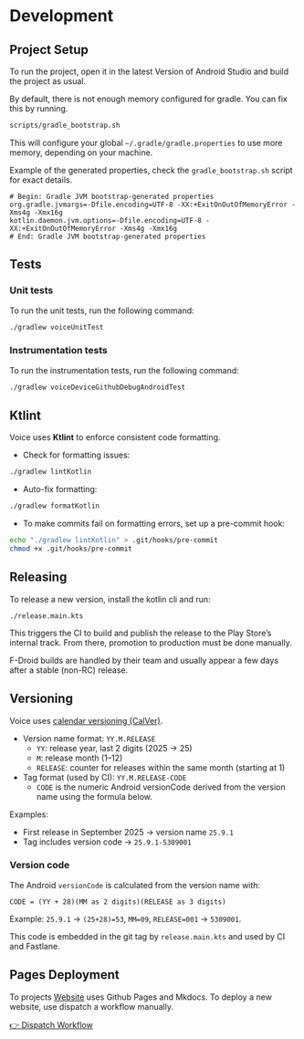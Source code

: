 # Development

## Project Setup

To run the project, open it in the latest Version of Android Studio and build the project as usual.

By default, there is not enough memory configured for gradle. You can fix this by running.

```sh
scripts/gradle_bootstrap.sh
```

This will configure your global `~/.gradle/gradle.properties` to use more memory, depending on your machine.

Example of the generated properties, check the `gradle_bootstrap.sh` script for exact details.

```properties
# Begin: Gradle JVM bootstrap-generated properties
org.gradle.jvmargs=-Dfile.encoding=UTF-8 -XX:+ExitOnOutOfMemoryError -Xms4g -Xmx16g
kotlin.daemon.jvm.options=-Dfile.encoding=UTF-8 -XX:+ExitOnOutOfMemoryError -Xms4g -Xmx16g
# End: Gradle JVM bootstrap-generated properties
```

## Tests

### Unit tests

To run the unit tests, run the following command:

```sh
./gradlew voiceUnitTest
```

### Instrumentation tests

To run the instrumentation tests, run the following command:

```sh
./gradlew voiceDeviceGithubDebugAndroidTest
```

## Ktlint

Voice uses **Ktlint** to enforce consistent code formatting.

- Check for formatting issues:

```sh
./gradlew lintKotlin
```

- Auto-fix formatting:

```sh
./gradlew formatKotlin
```

- To make commits fail on formatting errors, set up a pre-commit hook:

```sh
echo "./gradlew lintKotlin" > .git/hooks/pre-commit
chmod +x .git/hooks/pre-commit
```

## Releasing

To release a new version, install the kotlin cli and run:

```shell
./release.main.kts
```

This triggers the CI to build and publish the release to the Play Store’s internal track. From there, promotion to production must be done
manually.

F-Droid builds are handled by their team and usually appear a few days after a stable (non-RC) release.

## Versioning

Voice uses [calendar versioning (CalVer)](https://calver.org/).

- Version name format: `YY.M.RELEASE`
  - `YY`: release year, last 2 digits (2025 → 25)
  - `M`: release month (1–12)
  - `RELEASE`: counter for releases within the same month (starting at 1)
- Tag format (used by CI): `YY.M.RELEASE-CODE`
  - `CODE` is the numeric Android versionCode derived from the version name using the formula below.

Examples:

- First release in September 2025 → version name `25.9.1`
- Tag includes version code → `25.9.1-5309001`

### Version code

The Android `versionCode` is calculated from the version name with:

`CODE = (YY + 28)(MM as 2 digits)(RELEASE as 3 digits)`

Example: `25.9.1` → `(25+28)=53`, `MM=09`, `RELEASE=001` → `5309001`.

This code is embedded in the git tag by `release.main.kts` and used by CI and Fastlane.

## Pages Deployment

To projects [Website](https://voice.woitaschek.de/) uses Github Pages and Mkdocs.
To deploy a new website, use dispatch a workflow
manually.

[👉 Dispatch Workflow](https://github.com/VoiceAudiobook/Voice/actions/workflows/deploy_pages.yml)
